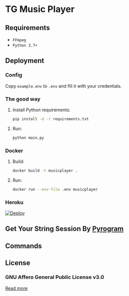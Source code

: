 # TG Music Player
## Requirements

- `FFmpeg`
- `Python 3.7+`

## Deployment

### Config

Copy `example.env` to `.env` and fill it with your credentials.

### The good way

1. Install Python requirements:
   ```bash
   pip install -U -r requirements.txt
   ```
2. Run:
   ```bash
   python main.py
   ```
### Docker

1. Build:
   ```bash
   docker build -t musicplayer .
   ```
2. Run:
   ```bash
   docker run --env-file .env musicplayer
   ```

### Heroku

[![Deploy](https://www.herokucdn.com/deploy/button.svg)](https://heroku.com/deploy?template=https://github.com/sadew451/TgMusicPlayer)

## Get Your String Session By [Pyrogram](https://t.me/SDStringSessonGenbot)
## Commands

## License

### GNU Affero General Public License v3.0

[Read more](https://t.me/SDBOTs_Inifinity)
